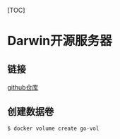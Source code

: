 [TOC]

# Darwin开源服务器

## 链接

[github仓库](https://github.com/EasyDarwin/EasyDarwin.git)

## 创建数据卷

```shell
$ docker volume create go-vol
```

